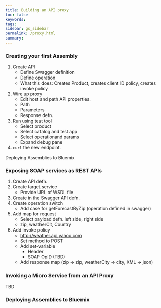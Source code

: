 ```yaml
---
title: Building an API proxy
toc: false
keywords:
tags:
sidebar: gs_sidebar
permalink: /proxy.html
summary:
---
```

### Creating your first Assembly

1. Create API
   - Define Swagger definition
   - Define operation
   - What this does: Creates Product, creates client ID policy, creates invoke policy
1. Wire up proxy
   - Edit host and path API properties.
   - Path
   - Parameters
   - Response defn.
1. Run using test tool
   - Select product
   - Select catalog and test app
   - Select operationand params
   - Expand debug pane
1. `curl` the new endpoint.  

Deploying Assemblies to Bluemix

### Exposing SOAP services as REST APIs

1. Create API defn.
1. Create target service
   - Provide URL of WSDL file
1. Create in the Swagger API defn.
1. Create operation switch
   - Add case for getForecastByZip (operation defined in swagger)
1. Add map for request
   - Select payload defn. left side, right side
   - zip, weatherCit, Country
1. Add invoke policy
   - http://weather.api.yahoo.com
   - Set method to POST
   - Add set-variable
     - Header
     - SOAP OpID (TBD)
   - Add response map (zip -> zip, weatherCity -> city, XML -> json)

### Invoking a Micro Service from an API Proxy

TBD

### Deploying Assemblies to Bluemix
